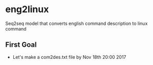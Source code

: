 # eng2linux
Seq2seq model that converts english command description to linux command


## First Goal ##
- Let's make a com2des.txt file by  Nov 18th 20:00 2017 
